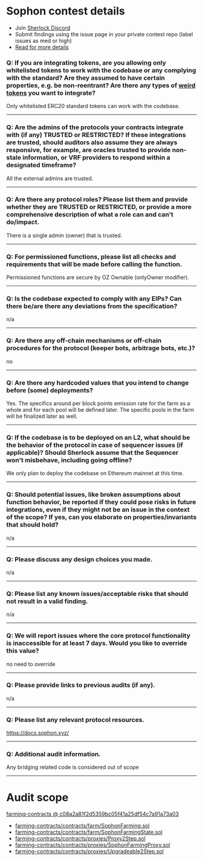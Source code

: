 
# Sophon contest details

- Join [Sherlock Discord](https://discord.gg/MABEWyASkp)
- Submit findings using the issue page in your private contest repo (label issues as med or high)
- [Read for more details](https://docs.sherlock.xyz/audits/watsons)

### Q: If you are integrating tokens, are you allowing only whitelisted tokens to work with the codebase or any complying with the standard? Are they assumed to have certain properties, e.g. be non-reentrant? Are there any types of <a href="https://github.com/d-xo/weird-erc20" target="_blank" rel="noopener noreferrer">weird tokens</a> you want to integrate?
Only whitelisted ERC20 standard tokens can work with the codebase.
___

### Q: Are the admins of the protocols your contracts integrate with (if any) TRUSTED or RESTRICTED? If these integrations are trusted, should auditors also assume they are always responsive, for example, are oracles trusted to provide non-stale information, or VRF providers to respond within a designated timeframe?
All the external admins are trusted. 
___

### Q: Are there any protocol roles? Please list them and provide whether they are TRUSTED or RESTRICTED, or provide a more comprehensive description of what a role can and can't do/impact.
There is a single admin (owner) that is trusted.
___

### Q: For permissioned functions, please list all checks and requirements that will be made before calling the function.
Permissioned functions are secure by OZ Ownable (onlyOwner modifier).
___

### Q: Is the codebase expected to comply with any EIPs? Can there be/are there any deviations from the specification?
n/a
___

### Q: Are there any off-chain mechanisms or off-chain procedures for the protocol (keeper bots, arbitrage bots, etc.)?
no
___

### Q: Are there any hardcoded values that you intend to change before (some) deployments?
Yes. The specifics around per block points emission rate for the farm as a whole and for each pool will be defined later. The specific pools in the farm will be finalized later as well.
___

### Q: If the codebase is to be deployed on an L2, what should be the behavior of the protocol in case of sequencer issues (if applicable)? Should Sherlock assume that the Sequencer won't misbehave, including going offline?
We only plan to deploy the codebase on Ethereum mainnet at this time.
___

### Q: Should potential issues, like broken assumptions about function behavior, be reported if they could pose risks in future integrations, even if they might not be an issue in the context of the scope? If yes, can you elaborate on properties/invariants that should hold?
n/a
___

### Q: Please discuss any design choices you made.
n/a
___

### Q: Please list any known issues/acceptable risks that should not result in a valid finding.
n/a
___

### Q: We will report issues where the core protocol functionality is inaccessible for at least 7 days. Would you like to override this value?
no need to override
___

### Q: Please provide links to previous audits (if any).
n/a
___

### Q: Please list any relevant protocol resources.
https://docs.sophon.xyz/

___

### Q: Additional audit information.
Any bridging related code is considered out of scope
___



# Audit scope


[farming-contracts @ c08a2a81f2d5359bc05f41a25df54c7a91a73a03](https://github.com/sophon-org/farming-contracts/tree/c08a2a81f2d5359bc05f41a25df54c7a91a73a03)
- [farming-contracts/contracts/farm/SophonFarming.sol](farming-contracts/contracts/farm/SophonFarming.sol)
- [farming-contracts/contracts/farm/SophonFarmingState.sol](farming-contracts/contracts/farm/SophonFarmingState.sol)
- [farming-contracts/contracts/proxies/Proxy2Step.sol](farming-contracts/contracts/proxies/Proxy2Step.sol)
- [farming-contracts/contracts/proxies/SophonFarmingProxy.sol](farming-contracts/contracts/proxies/SophonFarmingProxy.sol)
- [farming-contracts/contracts/proxies/Upgradeable2Step.sol](farming-contracts/contracts/proxies/Upgradeable2Step.sol)

